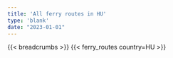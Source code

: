 ```yaml
---
title: 'All ferry routes in HU'
type: 'blank'
date: "2023-01-01"
---
```


{{< breadcrumbs >}}
{{< ferry_routes country=HU >}}
